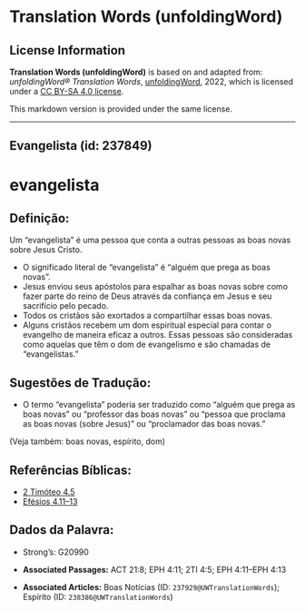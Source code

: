 # Translation Words (unfoldingWord)

## License Information

**Translation Words (unfoldingWord)** is based on and adapted from: _unfoldingWord® Translation Words_, [unfoldingWord](https://unfoldingword.org/utw), 2022, which is licensed under a [CC BY-SA 4.0 license](https://creativecommons.org/licenses/by-sa/4.0/legalcode.en).

This markdown version is provided under the same license.



--------------------------------

## Evangelista (id: 237849)

evangelista
===========

Definição:
----------

Um “evangelista” é uma pessoa que conta a outras pessoas as boas novas sobre Jesus Cristo.

* O significado literal de “evangelista” é “alguém que prega as boas novas”.
* Jesus enviou seus apóstolos para espalhar as boas novas sobre como fazer parte do reino de Deus através da confiança em Jesus e seu sacrifício pelo pecado.
* Todos os cristãos são exortados a compartilhar essas boas novas.
* Alguns cristãos recebem um dom espiritual especial para contar o evangelho de maneira eficaz a outros. Essas pessoas são consideradas como aquelas que têm o dom de evangelismo e são chamadas de “evangelistas.”

Sugestões de Tradução:
----------------------

* O termo “evangelista” poderia ser traduzido como “alguém que prega as boas novas” ou “professor das boas novas” ou “pessoa que proclama as boas novas (sobre Jesus)” ou “proclamador das boas novas.”

(Veja também: boas novas, espírito, dom)

Referências Bíblicas:
---------------------

* [2 Timóteo 4\.5](https://ref.ly/2Tim4:5)
* [Efésios 4\.11–13](https://ref.ly/Eph4:11-Eph4:13)

Dados da Palavra:
-----------------

* Strong’s: G20990

* **Associated Passages:** ACT 21:8; EPH 4:11; 2TI 4:5; EPH 4:11–EPH 4:13
* **Associated Articles:** Boas Notícias (ID: `237929@UWTranslationWords`); Espírito (ID: `238386@UWTranslationWords`)

